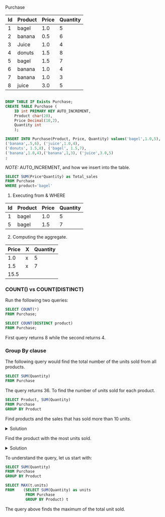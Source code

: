 Purchase

| Id | Product | Price | Quantity |
|----|---------|-------|----------|
| 1  | bagel   | 1.0   | 5        |
| 2  | banana  | 0.5   | 6        |
| 3  | Juice   | 1.0   | 4        |
| 4  | donuts  | 1.5   | 8        |
| 5  | bagel   | 1.5   | 7        |
| 6  | banana  | 1.0   | 4        |
| 7  | banana  | 1.0   | 3        |
| 8  | juice   | 3.0   | 5        |

```sql

DROP TABLE IF Exists Purchase;
CREATE TABLE Purchase (
	ID int PRIMARY KEY AUTO_INCREMENT,
	Product char(20),
	Price Decimal(10,2),
	Quantity int
	);

INSERT INTO Purchase(Product, Price, Quantity) values('bagel',1.0,5),
('banana',.5,6), ('juice',1.0,4),
('donuts', 1.5,8), ('bagel', 1.5,7),
('banana',1.0,4),('banana',1,3), ('juice',3.0,5)
;
```
*NOTE:*
AUTO_INCREMENT, and how we insert into the table.
```sql
SELECT SUM(Price*Quantity) as Total_sales
FROM Purchase
WHERE product='bagel'
```
1. Executing from & WHERE

| Id | Product | Price | Quantity |
|----|---------|-------|----------|
| 1  | bagel   | 1.0   | 5        |
| 5  | bagel   | 1.5   | 7        |

2. Computing the aggregate.

| Price| X | Quantity|    
|------|---|---------|
| 1.0  | x | 5 |
| 1.5  | x | 7 |
| 15.5 |   |   |

### COUNT() vs COUNT(DISTINCT)
Run the following two queries:
```sql
SELECT COUNT(*) 
FROM Purchase;
```
```sql 
SELECT COUNT(DISTINCT product)
FROM Purchase;
```

First query returns 8 while the second returns 4.

### Group By clause
The following query would find the total number of the units sold from all products.
```sql
SELECT SUM(Quantity) 
FROM Purchase
```
The query returns 36.
To find the number of units sold for each product.
```sql
SELECT Product, SUM(Quantity) 
FROM Purchase
GROUP BY Product
```



Find products and the sales that has sold more than 10 units.
<details>
  <summary>Solution</summary>

```sql
SELECT Product, SUM(Quantity*Price)
FROM Purchase
GROUP BY Product
HAVING SUM(Quantity)> 10
	

```
|Product | SUM(Quantity*Price)|
|--------|-------|
| bagel  | 15.50 |
| banana | 10.00 |
	
  </details>
    
Find the product with the most units sold.
<details>
<summary>Solution</summary>
  

```sql

	SELECT Product, SUM(Quantity*Price)
FROM Purchase
GROUP BY Product
HAVING SUM(Quantity)= (
	SELECT MAX(t.units) 
	FROM	
	(SELECT SUM(Quantity) as units 
	 FROM Purchase
	 GROUP BY Product) t
);
```
 
</details>
  
To understand the query, let us start with:
```sql
SELECT SUM(Quantity) 
FROM Purchase
GROUP BY Product
```
```sql
SELECT MAX(t.units) 
FROM	(SELECT SUM(Quantity) as units 
		 FROM Purchase
		 GROUP BY Product) t
```
The query above finds the maximum of the total unit sold.
